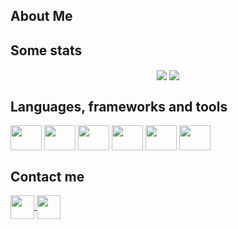## About Me

## Some stats
<section align="center">
  <img align="center" src="https://github-readme-stats.vercel.app/api?username=felipecavichiollisilvestre&hide=contribs&theme=github_dark&show_icons=true&custom_title=GitHub Stats"/>
  <img align="center" src="https://github-readme-stats.vercel.app/api/top-langs/?username=felipecavichiollisilvestre&theme=github_dark&exclude_repo=Projeto&layout=compact"/>
</section>

## Languages, frameworks and tools
<section display="inline-block">
  <img align="center" width="50px" height="40px" src="https://cdn.jsdelivr.net/gh/devicons/devicon/icons/typescript/typescript-original.svg" />
  <img align="center" width="50px" height="40px" src="https://cdn.jsdelivr.net/gh/devicons/devicon/icons/nodejs/nodejs-original.svg" />
  <img align="center" width="50px" height="40px" src="https://cdn.jsdelivr.net/gh/devicons/devicon/icons/nestjs/nestjs-plain.svg" />
  <!-- <img align="center" width="50px" height="40px" src="https://cdn.jsdelivr.net/gh/devicons/devicon/icons/docker/docker-plain.svg" /> -->
  <img align="center" width="50px" height="40px" src="https://cdn.jsdelivr.net/gh/devicons/devicon/icons/react/react-original.svg" />
  <img align="center" width="50px" height="40px" src="https://cdn.jsdelivr.net/gh/devicons/devicon/icons/html5/html5-original.svg" />
  <img align="center" width="50px" height="40px" src="https://cdn.jsdelivr.net/gh/devicons/devicon/icons/css3/css3-original.svg" />
  <!-- <img align="center" width="50px" height="40px" margin="0 10px" src="https://cdn.jsdelivr.net/gh/devicons/devicon/icons/angularjs/angularjs-plain.svg" /> -->
</section>

## Contact me
<section display="inline-block">
  <!--<a href="" float="right" target="_blank">
    <img align="center" height="38px" src="https://img.shields.io/badge/Portfolio-0077B5?style=for-the-badge" />
  </a>-->
  <a href="mailto:felipecavichiollisilvestre@gmail.com" target="_blank">
    <img align="center" height="38px" src="https://img.shields.io/badge/Gmail-D14836?style=for-the-badge&logo=gmail&logoColor=white" />
  <a>
  <a href="https://www.linkedin.com/in/felipe-silvestre-004aa2216/" target="_blank">
    <img align="center" height="38px" src="https://img.shields.io/badge/LinkedIn-0077B5?style=for-the-badge&logo=linkedin&logoColor=white" />
  <a>
</section>
